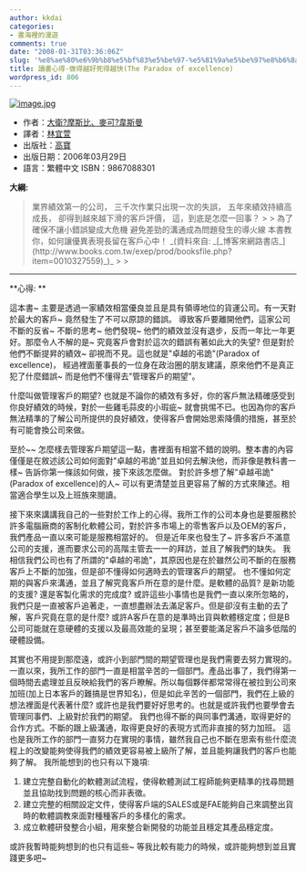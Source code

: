 ```yaml
---
author: kkdai
categories:
- 書海裡的漫遊
comments: true
date: "2008-01-31T03:36:06Z"
slug: '%e8%ae%80%e6%9b%b8%e5%bf%83%e5%be%97-%e5%81%9a%e5%be%97%e8%b6%8a%e5%a5%bd%e6%ad%bb%e5%be%97%e8%b6%8a%e5%bf%abthe-paradox-of-excellence'
title: 讀書心得-做得越好死得越快(The Paradox of excellence)
wordpress_id: 806
---
```


[![image.jpg](http://farm3.static.flickr.com/2152/2230552851_67e98baecc.jpg)](http://www.flickr.com/photos/27643002@N00/2230552851/)

  * 作者：[大衛?摩斯比、麥可?韋斯曼](http://search.books.com.tw/exep/prod_search_author.php?key=%A4j%BD%C3%3F%BC%AF%B4%B5%A4%F1%A1B%B3%C1%A5i%3F%AD%B3%B4%B5%B0%D2)  
  * 譯者：[林宜萱](http://search.books.com.tw/exep/prod_search_author.php?key=%AAL%A9y%B8%A9)  
  * 出版社：[高寶](http://www.books.com.tw/exep/pub_book.php?pubid=highbaby)  
  * 出版日期：2006年03月29日  
  * 語言：繁體中文 ISBN：9867088301   
  
**大綱:**

<blockquote>業界績效第一的公司，  
三千次作業只出現一次的失誤，  
五年來績效持續高成長，  
卻得到越來越下滑的客戶評價，  
這，到底是怎麼一回事？
> 
> 為了確保不讓小錯誤變成大危機  
避免差勁的溝通成為問題發生的導火線  
本書教你，如何讓優異表現長留在客戶心中！  
_(資料來自: _[_博客來網路書店_](http://www.books.com.tw/exep/prod/booksfile.php?item=0010327559)_)_
> 
> </blockquote>

****

**心得: **

這本書~ 主要是透過一家績效相當優良並且是具有領導地位的貨運公司。有一天對於最大的客戶~ 竟然發生了不可以原諒的錯誤。 導致客戶要離開他們，這家公司不斷的反省~ 不斷的思考~ 他們發現~ 他們的績效並沒有退步，反而一年比一年更好。那麼令人不解的是~ 究竟客戶會對於這次的錯誤有著如此大的失望? 但是對於他們不斷提昇的績效~ 卻視而不見。這也就是"卓越的弔詭"(Paradox of excellence)， 經過裡面董事長的一位身在政治圈的朋友建議，原來他們不是真正犯了什麼錯誤~ 而是他們不懂得去"管理客戶的期望"。 

什麼叫做管理客戶的期望? 也就是不論你的績效有多好，你的客戶無法精確感受到你良好績效的時候，對於一些雞毛蒜皮的小瑕疵~ 就會挑惕不已。也因為你的客戶無法精準的了解公司所提供的良好績效，使得客戶會開始思索降價的措施，甚至於有可能會換公司來做。 

至於~~ 怎麼樣去管理客戶期望這一點，書裡面有相當不錯的說明。整本書的內容僅僅是在敘述該公司如何面對"卓越的弔詭"並且如何去解決他，而非像是教科書一樣~ 告訴你第一條該如何做，接下來該怎麼做。 對於許多想了解"卓越弔詭"(Paradox of excellence)的人~ 可以有更清楚並且更容易了解的方式來陳述。相當適合學生以及上班族來閱讀。


<!--more-->
 

接下來來講講我自己的一些對於工作上的心得。我所工作的公司本身也是要服務於許多電腦廠商的客制化軟體公司，對於許多市場上的零售客戶以及OEM的客戶，我們產品一直以來可能是服務相當好的。 但是近年來也發生了~ 許多客戶不滿意公司的支援，進而要求公司的高階主管去一一的拜訪，並且了解我們的缺失。 我相信我們公司也有了所謂的"卓越的弔詭"，其原因也是在於雖然公司不斷的在服務客戶上不斷的加強，但是卻不懂得如何適時去的管理客戶的期望。 也不懂如何定期的與客戶來溝通，並且了解究竟客戶所在意的是什麼。是軟體的品質? 是新功能的支援? 還是客製化需求的完成度? 或許這些小事情也是我們一直以來所忽略的，我們只是一直被客戶追著走，一直想盡辦法去滿足客戶。但是卻沒有主動的去了解，客戶究竟在意的是什麼? 或許A客戶在意的是準時出貨與軟體穩定度；但是B公司可能就在意硬體的支援以及最高效能的呈現；甚至要能滿足客戶不論多低階的硬體設備。

其實也不用提到那麼遠，或許小到部門間的期望管理也是我們需要去努力實現的。一直以來，我所工作的部門一直是相當辛苦的一個部門。產品出事了，我們得第一個時間去處理並且反映給我們的客戶瞭解。所以每個夥伴都常常得在被拉到公司來加班(加上日本客戶的難搞是世界知名)，但是如此辛苦的一個部門，我們在上級的想法裡面是代表著什麼? 或許也是我們要好好思考的。也就是或許我們也要學會去管理同事們、上級對於我們的期望。 我們也得不斷的與同事們溝通，取得更好的合作方式。不斷的跟上級溝通，取得更良好的表現方式而非直接的努力加班。 這也是我所工作的部門一直努力在實現的事情，雖然我自己也不斷在思索有些什麼流程上的改變能夠使得我們的績效更容易被上級所了解，並且能夠讓我們的客戶也能夠了解。 我所能想到的也只有以下幾項:

  1. 建立完整自動化的軟體測試流程，使得軟體測試工程師能夠更精準的找尋問題並且協助找到問題的核心而非表徵。  
  2. 建立完整的相關設定文件，使得客戶端的SALES或是FAE能夠自己來調整出貨時的軟體調教來面對種種客戶的多樣化的需求。  
  3. 成立軟體研發整合小組，用來整合新開發的功能並且穩定其產品穩定度。

或許我暫時能夠想到的也只有這些~ 等我比較有能力的時候，或許能夠想到並且實踐更多吧~
